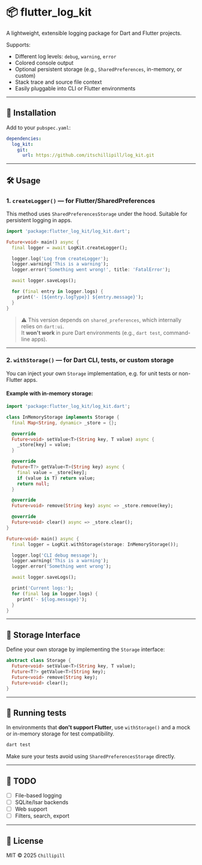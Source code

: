 # 📦 flutter_log_kit

A lightweight, extensible logging package for Dart and Flutter projects.

Supports:
- Different log levels: `debug`, `warning`, `error`
- Colored console output
- Optional persistent storage (e.g., `SharedPreferences`, in-memory, or custom)
- Stack trace and source file context
- Easily pluggable into CLI or Flutter environments

---

## 🚀 Installation

Add to your `pubspec.yaml`:

```yaml
dependencies:
  log_kit:
    git:
      url: https://github.com/itschillipill/log_kit.git
```

---

## 🛠️ Usage

### 1. `createLogger()` — for Flutter/SharedPreferences

This method uses `SharedPreferencesStorage` under the hood. Suitable for persistent logging in apps.

```dart
import 'package:flutter_log_kit/log_kit.dart';

Future<void> main() async {
  final logger = await LogKit.createLogger();

  logger.log('Log from createLogger');
  logger.warning('This is a warning');
  logger.error('Something went wrong!', title: 'FatalError');

  await logger.saveLogs();

  for (final entry in logger.logs) {
    print('- [${entry.logType}] ${entry.message}');
  }
}
```

> ⚠️ This version depends on `shared_preferences`, which internally relies on `dart:ui`.  
> It **won't work** in pure Dart environments (e.g., `dart test`, command-line apps).

---

### 2. `withStorage()` — for Dart CLI, tests, or custom storage

You can inject your own `Storage` implementation, e.g. for unit tests or non-Flutter apps.

#### Example with in-memory storage:
```dart
import 'package:flutter_log_kit/log_kit.dart';

class InMemoryStorage implements Storage {
  final Map<String, dynamic> _store = {};

  @override
  Future<void> setValue<T>(String key, T value) async {
    _store[key] = value;
  }

  @override
  Future<T?> getValue<T>(String key) async {
    final value = _store[key];
    if (value is T) return value;
    return null;
  }

  @override
  Future<void> remove(String key) async => _store.remove(key);

  @override
  Future<void> clear() async => _store.clear();
}

Future<void> main() async {
  final logger = LogKit.withStorage(storage: InMemoryStorage());

  logger.log('CLI debug message');
  logger.warning('This is a warning');
  logger.error('Something went wrong');

  await logger.saveLogs();

  print('Current logs:');
  for (final log in logger.logs) {
    print('- ${log.message}');
  }
}
```

---

## 📂 Storage Interface

Define your own storage by implementing the `Storage` interface:

```dart
abstract class Storage {
  Future<void> setValue<T>(String key, T value);
  Future<T?> getValue<T>(String key);
  Future<void> remove(String key);
  Future<void> clear();
}
```

---

## 🧪 Running tests

In environments that **don't support Flutter**, use `withStorage()` and a mock or in-memory storage for test compatibility.

```bash
dart test
```

Make sure your tests avoid using `SharedPreferencesStorage` directly.

---

## 📌 TODO

- [ ] File-based logging
- [ ] SQLite/Isar backends
- [ ] Web support
- [ ] Filters, search, export

---

## 📄 License

MIT © 2025 `Chillipill`